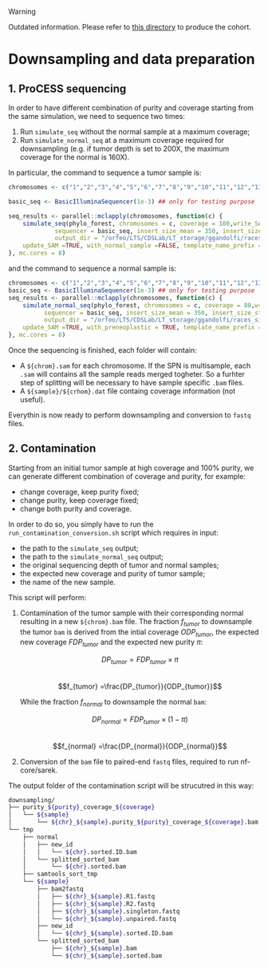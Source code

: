 > [!WARNING]
> Outdated information. Please refer to [this directory](https://github.com/caravagnalab/ProCESS-examples/tree/main/building_cohorts) to produce the cohort.

# Downsampling and data preparation

## 1. ProCESS sequencing
In order to have different combination of purity and coverage starting from the same simulation, we need to sequence two times:

1. Run `simulate_seq` without the normal sample at a maximum coverage;
2. Run `simulate_normal_seq` at a maximum coverage required for downsampling (e.g. if tumor depth is set to 200X, the maximum coverage for the normal is 160X).

In particular, the command to sequence a tumor sample is:

```r
chromosomes <- c("1","2","3","4","5","6","7","8","9","10","11","12","13","14","15","16","17","18","19","20","21","22","X","Y")

basic_seq <- BasicIlluminaSequencer(1e-3) ## only for testing purpose

seq_results <- parallel::mclapply(chromosomes, function(c) {
	simulate_seq(phylo_forest, chromosomes = c, coverage = 100,write_SAM = TRUE,
		     sequencer = basic_seq, insert_size_mean = 350, insert_size_stddev = 10,
		     output_dir = "/orfeo/LTS/CDSLab/LT_storage/ggandolfi/races_simulations/CHECK_PURITY/sequencing_100X_basic_error_paired_350_1tumor_new_1",
	update_SAM =TRUE, with_normal_sample =FALSE, template_name_prefix = "td")
}, mc.cores = 8)
```

and the command to sequence a normal sample is:

```r
chromosomes <- c("1","2","3","4","5","6","7","8","9","10","11","12","13","14","15","16","17","18","19","20","21","22","X","Y")
basic_seq <- BasicIlluminaSequencer(1e-3) ## only for testing purpose
seq_results <- parallel::mclapply(chromosomes, function(c) {
    simulate_normal_seq(phylo_forest, chromosomes = c, coverage = 80,write_SAM = TRUE, read_size =150,
          sequencer = basic_seq, insert_size_mean = 350, insert_size_stddev = 10,
		  output_dir = "/orfeo/LTS/CDSLab/LT_storage/ggandolfi/races_simulations/CHECK_PURITY/sequencing_80X_basic_error_paired_350_1normal_new_1_germline",
    update_SAM =TRUE, with_preneoplastic = TRUE, template_name_prefix = "nd")
}, mc.cores = 8)
```

Once the sequencing is finished, each folder will contain:

- A `${chrom}.sam` for each chromosome. If the SPN is multisample, each `.sam` will contains all the sample reads merged togheter. So a furhter step of splitting will be necessary to have sample specific `.bam` files.
- A `${sample}/${crhom}.dat` file containg coverage information (not useful).

Everythin is now ready to perform downsampling and conversion to `fastq` files.

## 2. Contamination

Starting from an initial tumor sample at high coverage and 100% purity, we can generate different combination of coverage and purity, for example:

- change coverage, keep purity fixed;
- change purity, keep coverage fixed;
- change both purity and coverage.

In order to do so, you simply have to run the `run_contamination_conversion.sh` script which requires in input:

- the path to the `simulate_seq` output;
- the path to the `simulate_normal_seq` output;
- the original sequencing depth of tumor and normal samples;
- the expected new coverage and purity of tumor sample;
- the name of the new sample.

This script will perform:

1. Contamination of the tumor sample with their corresponding normal resulting in a new `${chrom}.bam` file. The fraction $f_{tumor}$ to downsample the tumor `bam` is derived from the intial coverage $ODP_{tumor}$, the expected new coverage $FDP_{tumor}$ and the expected new purity $\pi$:  

    $$DP_{tumor} =FDP_{tumor} × \pi$$ \
    $$f_{tumor} =\frac{DP_{tumor}}{ODP_{tumor}}$$

    While the fraction $f_{normal}$ to downsample the normal `bam`:

    $$DP_{normal} =FDP_{tumor} × (1-\pi)$$ \
    $$f_{normal} =\frac{DP_{normal}}{ODP_{normal}}$$

2. Conversion of the `bam` file to paired-end `fastq` files, required to run nf-core/sarek.

The output folder of the contamination script will be strucutred in this way:

``` bash
downsampling/
├── purity_${purity}_coverage_${coverage}
│   └── ${sample}
│       └── ${chr}_${sample}.purity_${purity}_coverage_${coverage}.bam
└── tmp
    ├── normal
    │   ├── new_id
    │   │   └── ${chr}.sorted.ID.bam
    │   └── splitted_sorted_bam
    │       └── ${chr}.sorted.bam
    ├── samtools_sort_tmp
    └── ${sample}
        ├── bam2fastq
        │   ├── ${chr}_${sample}.R1.fastq
        │   ├── ${chr}_${sample}.R2.fastq
        │   ├── ${chr}_${sample}.singleton.fastq
        │   └── ${chr}_${sample}.unpaired.fastq
        ├── new_id
        │   └── ${chr}_${sample}.sorted.ID.bam
        └── splitted_sorted_bam
            ├── ${chr}_${sample}.bam
            └── ${chr}_${sample}.sorted.bam
```
